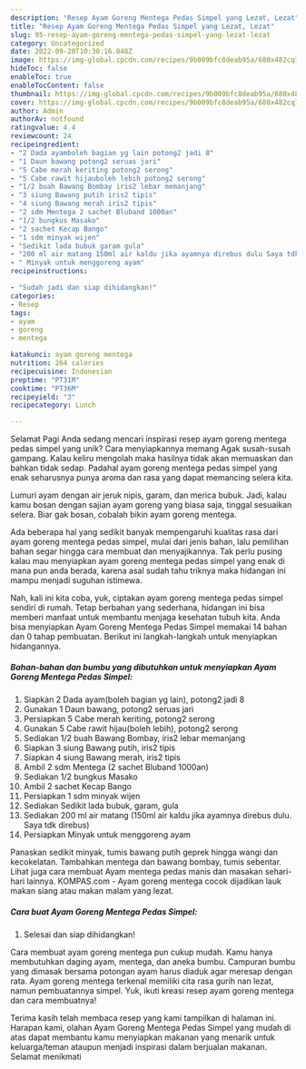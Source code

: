 ```yaml
---
description: "Resep Ayam Goreng Mentega Pedas Simpel yang Lezat, Lezat"
title: "Resep Ayam Goreng Mentega Pedas Simpel yang Lezat, Lezat"
slug: 95-resep-ayam-goreng-mentega-pedas-simpel-yang-lezat-lezat
category: Uncategorized
date: 2022-09-20T10:30:16.848Z
image: https://img-global.cpcdn.com/recipes/9b009bfc8deab95a/680x482cq70/ayam-goreng-mentega-pedas-simpel-foto-resep-utama.jpg
hideToc: false
enableToc: true
enableTocContent: false
thumbnail: https://img-global.cpcdn.com/recipes/9b009bfc8deab95a/680x482cq70/ayam-goreng-mentega-pedas-simpel-foto-resep-utama.jpg
cover: https://img-global.cpcdn.com/recipes/9b009bfc8deab95a/680x482cq70/ayam-goreng-mentega-pedas-simpel-foto-resep-utama.jpg
author: Admin
authorAv: notfound
ratingvalue: 4.4
reviewcount: 24
recipeingredient:
- "2 Dada ayamboleh bagian yg lain potong2 jadi 8"
- "1 Daun bawang potong2 seruas jari"
- "5 Cabe merah keriting potong2 serong"
- "5 Cabe rawit hijauboleh lebih potong2 serong"
- "1/2 buah Bawang Bombay iris2 lebar memanjang"
- "3 siung Bawang putih iris2 tipis"
- "4 siung Bawang merah iris2 tipis"
- "2 sdm Mentega 2 sachet Bluband 1000an"
- "1/2 bungkus Masako"
- "2 sachet Kecap Bango"
- "1 sdm minyak wijen"
- "Sedikit lada bubuk garam gula"
- "200 ml air matang 150ml air kaldu jika ayamnya direbus dulu Saya tdk direbus"
- " Minyak untuk menggoreng ayam"
recipeinstructions:

- "Sudah jadi dan siap dihidangkan!"
categories:
- Resep
tags:
- ayam
- goreng
- mentega

katakunci: ayam goreng mentega 
nutrition: 264 calories
recipecuisine: Indonesian
preptime: "PT31M"
cooktime: "PT36M"
recipeyield: "3"
recipecategory: Lunch

---
```



Selamat Pagi Anda sedang mencari inspirasi resep ayam goreng mentega pedas simpel yang unik? Cara menyiapkannya memang Agak susah-susah gampang. Kalau keliru mengolah maka hasilnya tidak akan memuaskan dan bahkan tidak sedap. Padahal ayam goreng mentega pedas simpel yang enak seharusnya punya aroma dan rasa yang dapat memancing selera kita.


Lumuri ayam dengan air jeruk nipis, garam, dan merica bubuk. Jadi, kalau kamu bosan dengan sajian ayam goreng yang biasa saja, tinggal sesuaikan selera. Biar gak bosan, cobalah bikin ayam goreng mentega.

Ada beberapa hal yang sedikit banyak mempengaruhi kualitas rasa dari ayam goreng mentega pedas simpel, mulai dari jenis bahan, lalu pemilihan bahan segar hingga cara membuat dan menyajikannya. Tak perlu pusing kalau mau menyiapkan ayam goreng mentega pedas simpel yang enak di mana pun anda berada, karena asal sudah tahu triknya maka hidangan ini mampu menjadi suguhan istimewa.


Nah, kali ini kita coba, yuk, ciptakan ayam goreng mentega pedas simpel sendiri di rumah. Tetap berbahan yang sederhana, hidangan ini bisa memberi manfaat untuk membantu menjaga kesehatan tubuh kita. Anda bisa menyiapkan Ayam Goreng Mentega Pedas Simpel memakai 14 bahan dan 0 tahap pembuatan. Berikut ini langkah-langkah untuk menyiapkan hidangannya.

<!--inarticleads1-->

##### Bahan-bahan dan bumbu yang dibutuhkan untuk menyiapkan Ayam Goreng Mentega Pedas Simpel:

1. Siapkan 2 Dada ayam(boleh bagian yg lain), potong2 jadi 8
1. Gunakan 1 Daun bawang, potong2 seruas jari
1. Persiapkan 5 Cabe merah keriting, potong2 serong
1. Gunakan 5 Cabe rawit hijau(boleh lebih), potong2 serong
1. Sediakan 1/2 buah Bawang Bombay, iris2 lebar memanjang
1. Siapkan 3 siung Bawang putih, iris2 tipis
1. Siapkan 4 siung Bawang merah, iris2 tipis
1. Ambil 2 sdm Mentega (2 sachet Bluband 1000an)
1. Sediakan 1/2 bungkus Masako
1. Ambil 2 sachet Kecap Bango
1. Persiapkan 1 sdm minyak wijen
1. Sediakan Sedikit lada bubuk, garam, gula
1. Sediakan 200 ml air matang (150ml air kaldu jika ayamnya direbus dulu. Saya tdk direbus)
1. Persiapkan  Minyak untuk menggoreng ayam


Panaskan sedikit minyak, tumis bawang putih geprek hingga wangi dan kecokelatan. Tambahkan mentega dan bawang bombay, tumis sebentar. Lihat juga cara membuat Ayam mentega pedas manis dan masakan sehari-hari lainnya. KOMPAS.com - Ayam goreng mentega cocok dijadikan lauk makan siang atau makan malam yang lezat. 

<!--inarticleads2-->

##### Cara buat Ayam Goreng Mentega Pedas Simpel:


1. Selesai dan siap dihidangkan!

Cara membuat ayam goreng mentega pun cukup mudah. Kamu hanya membutuhkan daging ayam, mentega, dan aneka bumbu. Campuran bumbu yang dimasak bersama potongan ayam harus diaduk agar meresap dengan rata. Ayam goreng mentega terkenal memiliki cita rasa gurih nan lezat, namun pembuatannya simpel. Yuk, ikuti kreasi resep ayam goreng mentega dan cara membuatnya! 

Terima kasih telah membaca resep yang kami tampilkan di halaman ini. Harapan kami, olahan Ayam Goreng Mentega Pedas Simpel yang mudah di atas dapat membantu kamu menyiapkan makanan yang menarik untuk keluarga/teman ataupun menjadi inspirasi dalam berjualan makanan. Selamat menikmati
